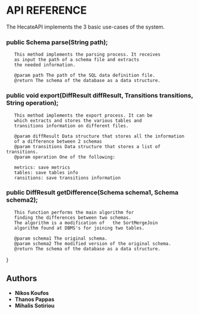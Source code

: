 # API REFERENCE

 The HecateAPI implements the 3 basic use-cases of the system.

### public Schema parse(String path);
	
	   This method implements the parsing process. It receives 
	   as input the path of a schema file and extracts 
	   the needed information.
	   
	   @param path The path of the SQL data definition file.
	   @return The schema of the database as a data structure.
	
### public void export(DiffResult diffResult, Transitions transitions, String operation);
	
	   This method implements the export process. It can be 
	   which extracts and stores the various tables and 
	   transitions information on different files.
	    
	   @param diffResult Data structure that stores all the information
	   of a difference between 2 schemas
	   @param transitions Data structure that stores a list of transitions.
	   @param operation One of the following:
	   
	   metrics: save metrics
	   tables: save tables info
	   ransitions: save transitions information
	    
	
### public DiffResult getDifference(Schema schema1, Schema schema2);
	
	   This function performs the main algorithm for
	   finding the differences between two schemas. 
	   The algorithm is a modification of	the SortMergeJoin 
	   algorithm found at DBMS's for joining two tables.
	   
	   @param schema1 The original schema.
	   @param schema2 The modified version of the original schema.
	   @return The schema of the database as a data structure.
	
	
	
}


## Authors

* **Nikos Koufos**
* **Thanos Pappas**
* **Mihalis Sotiriou**
